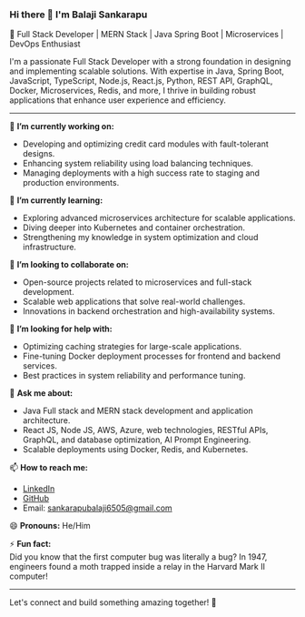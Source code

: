### Hi there 👋 I'm Balaji Sankarapu

🚀 Full Stack Developer | MERN Stack | Java Spring Boot | Microservices | DevOps Enthusiast

I'm a passionate Full Stack Developer with a strong foundation in designing and implementing scalable solutions. With expertise in Java, Spring Boot, JavaScript, TypeScript, Node.js, React.js, Python, REST API, GraphQL, Docker, Microservices, Redis, and more, I thrive in building robust applications that enhance user experience and efficiency.

---

🔭 **I’m currently working on:**  
- Developing and optimizing credit card modules with fault-tolerant designs.  
- Enhancing system reliability using load balancing techniques.  
- Managing deployments with a high success rate to staging and production environments.

🌱 **I’m currently learning:**  
- Exploring advanced microservices architecture for scalable applications.  
- Diving deeper into Kubernetes and container orchestration.  
- Strengthening my knowledge in system optimization and cloud infrastructure.

👯 **I’m looking to collaborate on:**  
- Open-source projects related to microservices and full-stack development.  
- Scalable web applications that solve real-world challenges.  
- Innovations in backend orchestration and high-availability systems.

🤔 **I’m looking for help with:**  
- Optimizing caching strategies for large-scale applications.  
- Fine-tuning Docker deployment processes for frontend and backend services.  
- Best practices in system reliability and performance tuning.

💬 **Ask me about:**  
- Java Full stack and MERN stack development and application architecture.  
- React JS, Node JS, AWS, Azure, web technologies, RESTful APIs, GraphQL, and database optimization, AI Prompt Engineering.
- Scalable deployments using Docker, Redis, and Kubernetes.

📫 **How to reach me:**  
- [LinkedIn](https://www.linkedin.com/in/sankarapubalaji)  
- [GitHub](https://github.com/sankarapubalaji)  
- Email: sankarapubalaji6505@gmail.com

😄 **Pronouns:** He/Him  

⚡ **Fun fact:**  
Did you know that the first computer bug was literally a bug? In 1947, engineers found a moth trapped inside a relay in the Harvard Mark II computer!

---

Let's connect and build something amazing together! 🚀
